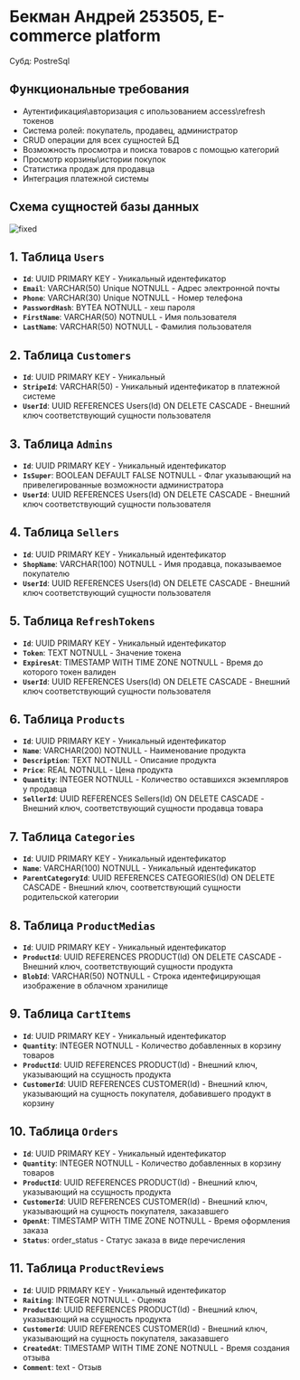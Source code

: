 # Бекман Андрей 253505, E-commerce platform
Субд: PostreSql
## Функциональные требования
- Аутентификация\авторизация с ипользованием access\refresh токенов
- Система ролей: покупатель, продавец, администратор
- CRUD операции для всех сущностей БД
- Возможность просмотра и поиска товаров с помощью категорий
- Просмотр корзины\истории покупок
- Статистика продаж для продавца
- Интеграция платежной системы
## Схема сущностей базы данных
![fixed](https://github.com/user-attachments/assets/d203549c-2eff-4e8b-b0dc-b46ac7f04b93)

## 1. Таблица **`Users`** 
- **`Id`**: UUID PRIMARY KEY - Уникальный идентефикатор
- **`Email`**: VARCHAR(50) Unique NOTNULL - Адрес электронной почты
- **`Phone`**: VARCHAR(30) Unique NOTNULL - Номер телефона
- **`PasswordHash`**: BYTEA NOTNULL - хеш пароля
- **`FirstName`**: VARCHAR(50) NOTNULL - Имя пользователя
- **`LastName`**: VARCHAR(50) NOTNULL - Фамилия пользователя
## 2. Таблица **`Customers`** 
- **`Id`**: UUID PRIMARY KEY - Уникальный 
- **`StripeId`**: VARCHAR(50) - Уникальный идентефикатор в платежной системе
- **`UserId`**: UUID REFERENCES Users(Id) ON DELETE CASCADE - Внешний ключ соответствующий сущности пользователя
## 3. Таблица **`Admins`** 
- **`Id`**: UUID PRIMARY KEY - Уникальный идентефикатор
- **`IsSuper`**: BOOLEAN DEFAULT FALSE NOTNULL - Флаг указывающий на привелегированные возможности администратора
- **`UserId`**: UUID REFERENCES Users(Id) ON DELETE CASCADE - Внешний ключ соответствующий сущности пользователя
## 4. Таблица **`Sellers`** 
- **`Id`**: UUID PRIMARY KEY - Уникальный идентефикатор
- **`ShopName`**: VARCHAR(100) NOTNULL - Имя продавца, показываемое покупателю
- **`UserId`**: UUID REFERENCES Users(Id) ON DELETE CASCADE - Внешний ключ соответствующий сущности пользователя
## 5. Таблица **`RefreshTokens`** 
- **`Id`**: UUID PRIMARY KEY - Уникальный идентефикатор
- **`Token`**: TEXT NOTNULL - Значение токена
- **`ExpiresAt`**: TIMESTAMP WITH TIME ZONE NOTNULL - Время до которого токен валиден
- **`UserId`**: UUID REFERENCES Users(Id) ON DELETE CASCADE - Внешний ключ соответствующий сущности пользователя
## 6. Таблица **`Products`** 
- **`Id`**: UUID PRIMARY KEY - Уникальный идентефикатор
- **`Name`**: VARCHAR(200) NOTNULL - Наименование продукта
- **`Description`**: TEXT NOTNULL - Описание продукта
- **`Price`**: REAL NOTNULL - Цена продукта
- **`Quantity`**: INTEGER  NOTNULL - Количество оставшихся экземпляров у продавца
- **`SellerId`**: UUID REFERENCES Sellers(Id) ON DELETE CASCADE - Внешний ключ, соответствующий сущности продавца товара
## 7. Таблица **`Categories`** 
- **`Id`**: UUID PRIMARY KEY - Уникальный идентефикатор
- **`Name`**: VARCHAR(100) NOTNULL - Уникальный идентефикатор
- **`ParentCategoryId`**: UUID REFERENCES CATEGORIES(Id) ON DELETE CASCADE - Внешний ключ, соответствующий сущности родительской категории
## 8. Таблица **`ProductMedias`** 
- **`Id`**: UUID PRIMARY KEY - Уникальный идентефикатор
- **`ProductId`**: UUID REFERENCES PRODUCT(Id) ON DELETE CASCADE - Внешний ключ, соответствующий сущности продукта
- **`BlobId`**: VARCHAR(50) NOTNULL - Строка идентефицирующая изображение в облачном хранилище
## 9. Таблица **`CartItems`** 
- **`Id`**: UUID PRIMARY KEY - Уникальный идентефикатор
- **`Quantity`**: INTEGER NOTNULL - Количество добавленных в корзину товаров
- **`ProductId`**: UUID REFERENCES PRODUCT(Id) - Внешний ключ, указывающий на ссущность продукта
- **`CustomerId`**: UUID REFERENCES CUSTOMER(Id) - Внешний ключ, указывающий на сущность покупателя, добавившего продукт в корзину
## 10. Таблица **`Orders`** 
- **`Id`**: UUID PRIMARY KEY - Уникальный идентефикатор
- **`Quantity`**: INTEGER NOTNULL - Количество добавленных в корзину товаров
- **`ProductId`**: UUID REFERENCES PRODUCT(Id) - Внешний ключ, указывающий на ссущность продукта
- **`CustomerId`**: UUID REFERENCES CUSTOMER(Id) - Внешний ключ, указывающий на сущность покупателя, заказавшего
- **`OpenAt`**: TIMESTAMP WITH TIME ZONE NOTNULL - Время оформления заказа
- **`Status`**: order_status - Статус заказа в виде перечисления
## 11. Таблица **`ProductReviews`** 
- **`Id`**: UUID PRIMARY KEY - Уникальный идентефикатор
- **`Raiting`**: INTEGER NOTNULL - Оценка
- **`ProductId`**: UUID REFERENCES PRODUCT(Id) - Внешний ключ, указывающий на ссущность продукта
- **`CustomerId`**: UUID REFERENCES CUSTOMER(Id) - Внешний ключ, указывающий на сущность покупателя, заказавшего
- **`CreatedAt`**: TIMESTAMP WITH TIME ZONE NOTNULL - Время создания отзыва
- **`Comment`**: text - Отзыв
